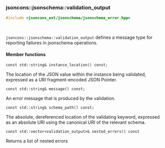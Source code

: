### jsoncons::jsonschema::validation_output

```cpp
#include <jsoncons_ext/jsonschema/jsonschema_error.hpp>
```

<br>

`jsoncons::jsonschema::validation_output` defines a message type for reporting failures in jsonschema operations.

#### Member functions

    const std::string& instance_location() const;    
The location of the JSON value within the instance being validated,
expressed as a URI fragment-encoded JSON Pointer.

    const std::string& message() const;
An error message that is produced by the validation.

    const std::string& schema_path() const;  
The absolute, dereferenced location of the validating keyword,
expressed as an absolute URI using the canonical URI of the 
relevant schema.

    const std::vector<validation_output>& nested_errors() const
Returns a list of nested errors


